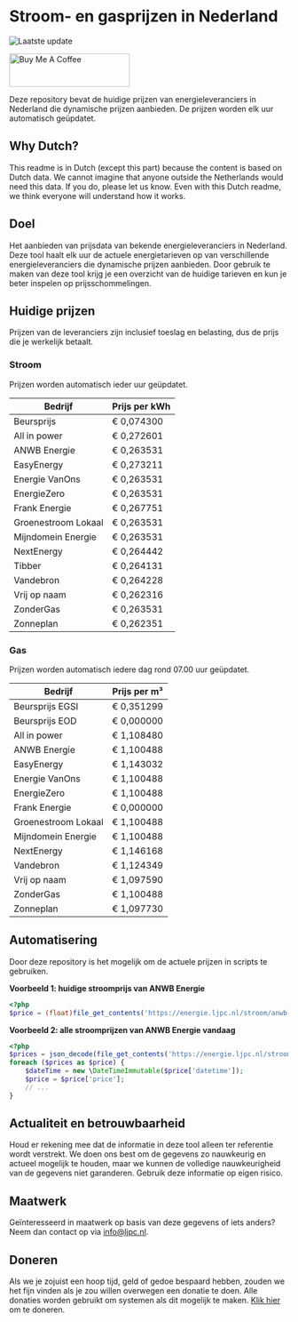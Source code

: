 # Stroom- en gasprijzen in Nederland

![Laatste update](https://img.shields.io/badge/laatste%20update-2023--08--11%2011%3A00%20CET-brightgreen)

<a href="https://www.buymeacoffee.com/Lars-" target="_blank"><img src="https://cdn.buymeacoffee.com/buttons/v2/default-orange.png" alt="Buy Me A Coffee" height="60" style="height: 60px !important;width: 217px !important;" ></a>

Deze repository bevat de huidige prijzen van energieleveranciers in Nederland die dynamische prijzen aanbieden. De prijzen worden elk uur automatisch geüpdatet.

## Why Dutch?

This readme is in Dutch (except this part) because the content is based on Dutch data. We cannot imagine that anyone outside the Netherlands would need this data. If you do, please let us know. Even with this Dutch readme, we think
everyone will understand how it works.

## Doel

Het aanbieden van prijsdata van bekende energieleveranciers in Nederland. Deze tool haalt elk uur de actuele energietarieven op van verschillende energieleveranciers die dynamische prijzen aanbieden. Door gebruik te maken van deze tool
krijg je een overzicht van de huidige tarieven en kun je beter inspelen op prijsschommelingen.

## Huidige prijzen

Prijzen van de leveranciers zijn inclusief toeslag en belasting, dus de prijs die je werkelijk betaalt.

### Stroom

Prijzen worden automatisch ieder uur geüpdatet.

 Bedrijf | Prijs per kWh 
---------|---------------
Beursprijs | € 0,074300
All in power | € 0,272601
ANWB Energie | € 0,263531
EasyEnergy | € 0,273211
Energie VanOns | € 0,263531
EnergieZero | € 0,263531
Frank Energie | € 0,267751
Groenestroom Lokaal | € 0,263531
Mijndomein Energie | € 0,263531
NextEnergy | € 0,264442
Tibber | € 0,264131
Vandebron | € 0,264228
Vrij op naam | € 0,262316
ZonderGas | € 0,263531
Zonneplan | € 0,262351


### Gas

Prijzen worden automatisch iedere dag rond 07.00 uur geüpdatet.

 Bedrijf | Prijs per m³ 
---------|--------------
Beursprijs EGSI | € 0,351299
Beursprijs EOD | € 0,000000
All in power | € 1,108480
ANWB Energie | € 1,100488
EasyEnergy | € 1,143032
Energie VanOns | € 1,100488
EnergieZero | € 1,100488
Frank Energie | € 0,000000
Groenestroom Lokaal | € 1,100488
Mijndomein Energie | € 1,100488
NextEnergy | € 1,146168
Vandebron | € 1,124349
Vrij op naam | € 1,097590
ZonderGas | € 1,100488
Zonneplan | € 1,097730


## Automatisering

Door deze repository is het mogelijk om de actuele prijzen in scripts te gebruiken.

**Voorbeeld 1: huidige stroomprijs van ANWB Energie**

```php
<?php
$price = (float)file_get_contents('https://energie.ljpc.nl/stroom/anwb-energie-nu.txt');

```

**Voorbeeld 2: alle stroomprijzen van ANWB Energie vandaag**

```php
<?php
$prices = json_decode(file_get_contents('https://energie.ljpc.nl/stroom/all-in-power-vandaag.json'),true);
foreach ($prices as $price) {
    $dateTime = new \DateTimeImmutable($price['datetime']);
    $price = $price['price'];
    // ...
}
```

## Actualiteit en betrouwbaarheid

Houd er rekening mee dat de informatie in deze tool alleen ter referentie wordt verstrekt. We doen ons best om de gegevens zo nauwkeurig en actueel mogelijk te houden, maar we kunnen de volledige nauwkeurigheid van de gegevens niet
garanderen. Gebruik deze informatie op eigen risico.

## Maatwerk

Geïnteresseerd in maatwerk op basis van deze gegevens of iets anders? Neem dan contact op
via [info@ljpc.nl](mailto:info@ljpc.nl?subject=Energie%20prijzen).

## Doneren

Als we je zojuist een hoop tijd, geld of gedoe bespaard hebben, zouden we het fijn vinden als je zou willen overwegen een
donatie te doen. Alle donaties worden gebruikt om systemen als dit mogelijk te
maken. [Klik hier](https://www.buymeacoffee.com/Lars-) om te doneren.
